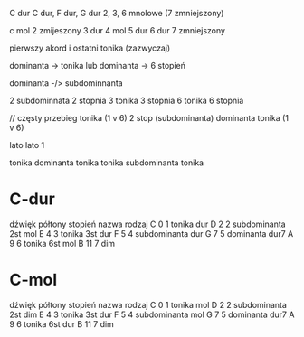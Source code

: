 C dur
C dur, F dur, G dur
2, 3, 6 mnolowe
(7 zmniejszony)

c mol
2 zmijeszony
3 dur
4 mol
5 dur
6 dur
7 zmniejszony


pierwszy akord i ostatni tonika (zazwyczaj)

dominanta -> tonika
lub
dominanta -> 6 stopień

dominanta -/> subdominnanta


2 subdominnata 2 stopnia
3 tonika 3 stopnia
6 tonika 6 stopnia


// częsty przebieg
tonika (1 v 6)
2 stop (subdominanta)
dominanta
tonika (1 v 6)

lato lato 1

tonika
dominanta
tonika
tonika
subdominanta
tonika

# C-dur

dźwięk    półtony   stopień   nazwa             rodzaj
C         0         1         tonika            dur
D         2         2         subdominanta 2st  mol
E         4         3         tonika 3st        dur
F         5         4         subdominanta      dur
G         7         5         dominanta         dur7
A         9         6         tonika 6st        mol
B         11        7                           dim

# C-mol

dźwięk    półtony   stopień   nazwa             rodzaj
C         0         1         tonika            mol
D         2         2         subdominanta 2st  dim
E         4         3         tonika 3st        dur
F         5         4         subdominanta      mol
G         7         5         dominanta         dur7
A         9         6         tonika 6st        dur
B         11        7                           dim
